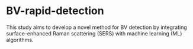 # BV-rapid-detection
This study aims to develop a novel method for BV detection by integrating surface-enhanced Raman scattering (SERS) with machine learning (ML) algorithms. 
